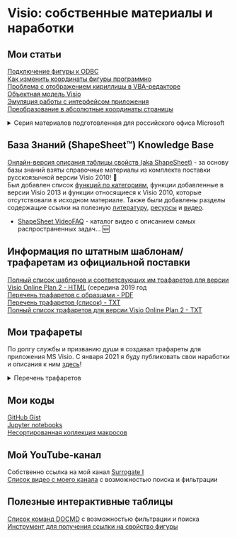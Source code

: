 # Visio: собственные материалы и наработки
## Мои статьи
[Подключение фигуры к ODBC](https://surrogate-tm.github.io/own/ODBC.pdf)    
[Как изменить координаты фигуры программно](https://visio-tricks.gitbook.io/workspace/kak-izmenit-koordinaty-figury-programmno)    
[Проблема с отображением кириллицы в VBA-редакторе](https://visio-tricks.gitbook.io/workspace/cyrillic_text_broken)    
[Объектная модель Visio](https://visio-tricks.gitbook.io/workspace/obektnaya-model-visio)    
[Эмуляция работы с интерфейсом приложения](https://visio-tricks.gitbook.io/workspace/emulyaciya-raboty-s-interfeisom-prilozheniya)    
[Преобразование в абсолютные координаты страницы](https://visio-tricks.gitbook.io/workspace/preobrazovanie-v-absolyutnye-koordinaty-stranicy)    
<details>
  <summary>Серия материалов подготовленная для российского офиса Microsoft</summary>
  
  *Записи в корпоративном блоге Microsoft*    
  [Как оптимизировать рабочее пространство в окне документа Visio](https://rus-visio-blog-archive.github.io/2017/01/12/kak-optimizirovat-rabochee-prostranstvo-v-okne-dokumenta-visio.htm)   
  [Основные элементы окна Visio с ленточным интерфейсом](https://rus-visio-blog-archive.github.io/2017/01/18/osnovnye-jelementy-okna-visio-s-lentochnym-interfejsom.htm)   
  [Видео: Новые возможности Visio 2016](https://rus-visio-blog-archive.github.io/2017/01/24/video-novye-vozmozhnosti-visio-2016.htm)   
  [Зачем нужна вкладка Разработчик?](https://rus-visio-blog-archive.github.io/2017/03/01/zachem-nuzhna-vkladka-razrabotchik.htm)    
  [Видео: Трафарет документа](https://rus-visio-blog-archive.github.io/2017/03/06/trafaret-dokumenta.htm)    
  [Видео: Вкладка «Разработчик»](https://rus-visio-blog-archive.github.io/2017/03/13/video-vkladka-razrabotchik.htm)    
  [Видео: Tips&Tricks. Увеличение рабочей области документа](https://rus-visio-blog-archive.github.io/2017/03/20/video-tipstricks-uvelichenie-rabochej-oblasti-dokumenta.htm)    
  [Видео: Visio 2016. Дополнительное окно «Проводник документа»](https://rus-visio-blog-archive.github.io/2017/04/03/provodnik-dokumenta.htm)    
  [Наборы элементов (трафареты) в Visio](https://rus-visio-blog-archive.github.io/2017/04/07/nabory-jelementov-v-visio.htm)   
  [Все, что нужно знать о соединительных линиях Visio](https://rus-visio-blog-archive.github.io/2018/02/07/vse-o-soedinitelnyh-liniyah.htm) (перевод статьи)   
  [Быстрый доступ к Visio Online](https://rus-visio-blog-archive.github.io/2018/02/26/dostup-k-visio-online.htm) (перевод статьи)   
  [Общий доступ к документам в Visio для всех](https://rus-visio-blog-archive.github.io/2018/02/27/obschy-dostup-k-documentam-v-visio-dlya-vseh.htm) (перевод статьи)   
  [Что еще полезно знать о соединительных линиях](https://rus-visio-blog-archive.github.io/2018/03/26/esche-o-soedinitelnyh-liniyah.htm)    
  [Создание пользовательских наборов элементов](https://rus-visio-blog-archive.github.io/2018/04/10/sozdanie_polzovatelskih_naborov_elementov.htm)    
  [О добавлении визуализаций Visio в отчеты Power BI](https://rus-visio-blog-archive.github.io/2018/04/16/dobavlenie_visualizacii_visio_v_otchet_powerbi.htm)    
  [Таблица свойств (aka ShapeSheet) – ключевая особенность Microsoft Visio](https://rus-visio-blog-archive.github.io/2018/05/21/shapesheet-intro.htm)
  [Пользовательские шаблоны документов](https://rus-visio-blog-archive.github.io/2018/05/31/custom-templates-1.htm)    
  [Применение полей в MS Visio](https://rus-visio-blog-archive.github.io/2018/06/06/fields.htm)    
  [Надстройка обратная разработка баз данны (DBRE)](https://rus-visio-blog-archive.github.io/2018/06/09/dbre.htm) (перевод статьи)    
  [Многостраничные документы в MS Visio](https://rus-visio-blog-archive.github.io/2018/06/20/multipage.htm)    
  [Совместная работа с файлами Visio в приложении Microsoft Teams](https://rus-visio-blog-archive.github.io/2018/06/22/visio-and-ms-teams.htm) (перевод статьи)   
  [MS Visio - удобное средство для создания схем](https://rus-visio-blog-archive.github.io/2018/70/40/over9000.htm)   
  <!--- Here's my comment ---> 
  
  *Доклады и вебинары*     
  [Вебинар Visio для IT специалистов](https://www.youtube.com/watch?v=eYvQXiqaMi0) (вебинар для клиентов M$FT из стран СНГ)   
  <!--- [MS Visio. Удобный инструмент для создантия схем](https://www.youtube.com/watch?v=PaELDyYX_Aw) (доклад о MS Visio на VII ежегодной конференции MS Project)--->   
  <!--- [MS Visio. Сделайте ваши проекты более наглядными](https://www.youtube.com/watch?v=SJZag89T764) (доклад о MS Visio на VIII ежегодной конференции MS Project)--->   
</details>
 
## База Знаний (ShapeSheet™) Knowledge Base
[Онлайн-версия описания таблицы свойств (aka ShapeSheet)](https://shapesheet-kb.github.io/) - за основу базы знаний взяты справочные материалы из комплекта поставки русскоязычной версии Visio 2010! 📖     
Был добавлен список [функций по категориям](https://shapesheet-kb.github.io/ru/pages/Visio%202010%20%D0%A1%D0%BF%D0%B8%D1%81%D0%BE%D0%BA%20%D1%84%D1%83%D0%BD%D0%BA%D1%86%D0%B8%D0%B9%20%D0%BF%D0%BE%20%D0%BA%D0%B0%D1%82%D0%B5%D0%B3%D0%BE%D1%80%D0%B8%D1%8F%D0%BC.htm), функции добавленные в версии Visio 2013 и функции относящиеся к Visio 2010, которые отсутствовали в исходном материале. Также были добавлены разделы содержащие ссылки на полезную [литературу](https://shapesheet-kb.github.io/ru/pages/Read.htm), [ресурсы](https://shapesheet-kb.github.io/ru/pages/Links.htm) и [видео](https://shapesheet-kb.github.io/ru/pages/Videos.htm).
- [ShapeSheet VideoFAQ](https://surrogate-tm.github.io/video-faq/faq.html) - каталог видео с описанием самых распространенных задач… :new:     

## Информация по штатным шаблонам/трафаретам из официальной поставки
[Полный список шаблонов и соответсвующих им трафаретов для версии Visio Online Plan 2 - HTML](https://surrogate-tm.github.io/helpful/VisioTemplates_Stats.htm) (середина 2019 год    
[Перечень трафаретов с образцами - PDF](https://surrogate-tm.github.io/own/VisioProfessionalMastersList.pdf)   
[Перечень трафаретов (список) - TXT](https://surrogate-tm.github.io/own/Masters_List.txt)    
[Полный список трафаретов для версии Visio Online Plan 2 - TXT](https://surrogate-tm.github.io/own/VisioProfessionalMastersList.txt)   

## Мои трафареты
По долгу службы и призванию души я создавал трафареты для приложения MS Visio. С января 2021 я буду публиковать свои наработки и описания к ним [здесь](https://surrogate-tm.gitbook.io/my-stencils/)!   
<details>
  <summary>Перечень трафаретов</summary>
  
  [Трафареты СПДС](https://surrogate-tm.gitbook.io/my-stencils/spds/spds)   
  [Трафарет ГОСТ 21.101-97](https://surrogate-tm.gitbook.io/my-stencils/spds/nabor-elementov-gost-21.101-97)  
  [Трафарет для схемы расположения оборудования в шкафу](https://surrogate-tm.gitbook.io/my-stencils/racks/trafaret-dlya-skhemy-raspolozheniya-oborudovaniya-v-shkafu)    
  [Stencil for create rack diagram](https://surrogate-tm.gitbook.io/my-stencils/racks/stencil-for-create-rack-diagram)    
  [Трафарет MS Visio для создания однолинейных схем](https://surrogate-tm.gitbook.io/my-stencils/other/trafaret-ms-visio-dlya-sozdaniya-odnolineinykh-skhem)    
</details>

## Мои коды
[GitHub Gist](https://gist.github.com/Surrogate-TM)    
[Jupyter notebooks](https://github.com/Surrogate-TM/surrogate-tm.github.io/tree/master/jupyterlab/)    
[Несортированная коллекция макросов](https://github.com/Surrogate-TM/surrogate-tm.github.io/tree/master/own/macro)

## Мой YouTube-канал
Собственно ссылка на мой канал [Surrogate I](https://www.youtube.com/channel/UCknAtNBhSwX_mDMmVdOhbaA/videos)    
[Список видео с моего канала](https://surrogate-tm.github.io/video-faq/myvideos.htm) с возможностью поиска и фильтрации

## Полезные интерактивные таблицы
[Список команд DOCMD](https://surrogate-tm.github.io/surrogate/DOCMD.htm) с возможностью фильтрации и поиска    
[Инструмент для получения ссылки на свойство фигуры](https://surrogate-tm.github.io/snippets/shapesheet_ru.html)

